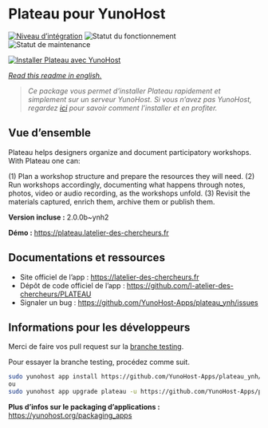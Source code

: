 <!--
N.B.: This README was automatically generated by https://github.com/YunoHost/apps/tree/master/tools/README-generator
It shall NOT be edited by hand.
-->

# Plateau pour YunoHost

[![Niveau d’intégration](https://dash.yunohost.org/integration/plateau.svg)](https://dash.yunohost.org/appci/app/plateau) ![Statut du fonctionnement](https://ci-apps.yunohost.org/ci/badges/plateau.status.svg) ![Statut de maintenance](https://ci-apps.yunohost.org/ci/badges/plateau.maintain.svg)

[![Installer Plateau avec YunoHost](https://install-app.yunohost.org/install-with-yunohost.svg)](https://install-app.yunohost.org/?app=plateau)

*[Read this readme in english.](./README.md)*

> *Ce package vous permet d’installer Plateau rapidement et simplement sur un serveur YunoHost.
Si vous n’avez pas YunoHost, regardez [ici](https://yunohost.org/#/install) pour savoir comment l’installer et en profiter.*

## Vue d’ensemble

Plateau helps designers organize and document participatory workshops. With Plateau one can: 

(1) Plan a workshop structure and prepare the resources they will need. 
(2) Run workshops accordingly, documenting what happens through notes, photos, video or audio recording, as the workshops unfold. 
(3) Revisit the materials captured, enrich them, archive them or publish them.


**Version incluse :** 2.0.0b~ynh2

**Démo :** https://plateau.latelier-des-chercheurs.fr
## Documentations et ressources

* Site officiel de l’app : <https://latelier-des-chercheurs.fr>
* Dépôt de code officiel de l’app : <https://github.com/l-atelier-des-chercheurs/PLATEAU>
* Signaler un bug : <https://github.com/YunoHost-Apps/plateau_ynh/issues>

## Informations pour les développeurs

Merci de faire vos pull request sur la [branche testing](https://github.com/YunoHost-Apps/plateau_ynh/tree/testing).

Pour essayer la branche testing, procédez comme suit.

``` bash
sudo yunohost app install https://github.com/YunoHost-Apps/plateau_ynh/tree/testing --debug
ou
sudo yunohost app upgrade plateau -u https://github.com/YunoHost-Apps/plateau_ynh/tree/testing --debug
```

**Plus d’infos sur le packaging d’applications :** <https://yunohost.org/packaging_apps>